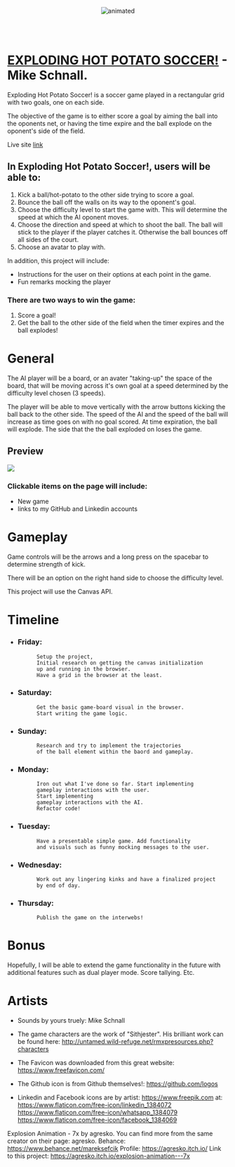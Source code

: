 <p align="center">
  <img src="https://media.giphy.com/media/ktjUt0wEKCMj6nhqyK/giphy.gif?cid=790b761193251520f90792b495c6d5e81770aa4d419778ae&rid=giphy.gif&ct=g" alt="animated" />
</p>
<br></br>



# [EXPLODING HOT POTATO SOCCER!](https://mordes89.github.io/EXPLODING-HOT-POTATO-SOCCER-/) - Mike Schnall.

Exploding Hot Potato Soccer! is a soccer game played in a rectangular 
grid with two goals, one on each side. 

The objective of the game is to either score a goal by aiming the ball 
into the oponents net, or having the time expire and the ball explode 
on the oponent's side of the field. 

Live site [link](https://mordes89.github.io/EXPLODING-HOT-POTATO-SOCCER-/)

## In Exploding Hot Potato Soccer!, users will be able to:
1. Kick a ball/hot-potato to the other side trying to score a goal.
2. Bounce the ball off the walls on its way to the oponent's goal.
3. Choose the difficulty level to start the game with. This will
   determine the speed at which the AI oponent moves.
4. Choose the direction and speed at which to shoot the ball. The ball 
   will stick to the player if the player catches it. Otherwise the ball 
   bounces off all sides of the court. 
5. Choose an avatar to play with.

In addition, this project will include:
- Instructions for the user on their options at each point in the game.
- Fun remarks mocking the player



### There are two ways to win the game:
1. Score a goal!
2. Get the ball to the other side of the 
   field when the timer expires and the ball explodes!



# General
The AI player will be a board, or an avater "taking-up" 
the space of the board, that will be moving across it's own
goal at a speed determined by the difficulty level chosen (3 speeds).

The player will be able to move vertically with the arrow 
buttons kicking the ball back to the other side. The speed of the 
AI and the speed of the ball will increase as time goes on with 
no goal scored. At time expiration, the ball will explode. The 
side that the the ball exploded on loses the game.

## Preview
![](https://wireframe.cc/pro/pp/79e5f68a7463915)

### Clickable items on the page will include:
 - New game
 - links to my GitHub and Linkedin accounts

# Gameplay
Game controls will be the arrows and a long press on the spacebar to 
determine strength of kick.

There will be an option on the right hand side to choose 
the difficulty level.


This project will use the Canvas API.


# Timeline

- ### Friday:     
            Setup the project,
            Initial research on getting the canvas initialization 
            up and running in the browser. 
            Have a grid in the browser at the least.

- ### Saturday:   
            Get the basic game-board visual in the browser. 
            Start writing the game logic.

- ### Sunday:     
            Research and try to implement the trajectories 
            of the ball element within the baord and gameplay.

- ### Monday:     
            Iron out what I've done so far. Start implementing
            gameplay interactions with the user.
            Start implementing
            gameplay interactions with the AI.
            Refactor code!

- ### Tuesday:    
            Have a presentable simple game. Add functionality 
            and visuals such as funny mocking messages to the user.

- ### Wednesday:  
            Work out any lingering kinks and have a finalized project 
            by end of day.

- ### Thursday:   
            Publish the game on the interwebs!


# Bonus
Hopefully, I will be able to extend the game functionality in the future
with additional features such as dual player mode. Score tallying. Etc.


# Artists
- Sounds by yours truely: Mike Schnall

- The game characters are the work of "Sithjester". 
His brilliant work can be found here: http://untamed.wild-refuge.net/rmxpresources.php?characters

- The Favicon was downloaded from this great website:
https://www.freefavicon.com/

- The Github icon is from Github themselves!:
https://github.com/logos


- Linkedin and Facebook icons are by artist: https://www.freepik.com
at: 
https://www.flaticon.com/free-icon/linkedin_1384072
https://www.flaticon.com/free-icon/whatsapp_1384079
https://www.flaticon.com/free-icon/facebook_1384069

Explosion Animation - 7x by agresko. You can find more from the same creator on their page: agresko.
Behance: https://www.behance.net/mareksefcik
Profile: https://agresko.itch.io/
Link to this project: https://agresko.itch.io/explosion-animation---7x
